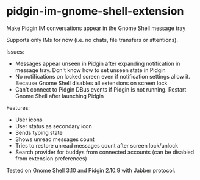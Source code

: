 pidgin-im-gnome-shell-extension
===============================

Make Pidgin IM conversations appear in the Gnome Shell message tray

Supports only IMs for now (i.e. no chats, file transfers or attentions).

Issues:
- Messages appear unseen in Pidgin after expanding notification in message tray. Don't know how to set unseen state in Pidgin
- No notifications on locked screen even if notification settings allow it. Because Gnome Shell disables all extensions on screen lock
- Can't connect to Pidgin DBus events if Pidgin is not running. Restart Gnome Shell after launching Pidgin

Features:
- User icons
- User status as secondary icon
- Sends typing state
- Shows unread messages count
- Tries to restore unread messages count after screen lock/unlock
- Search provider for buddys from connected accounts (can be disabled from extension preferences)

Tested on Gnome Shell 3.10 and Pidgin 2.10.9 with Jabber protocol.

